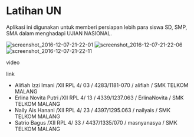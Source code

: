 # Latihan UN

Aplikasi ini digunakan untuk memberi persiapan lebih para siswa SD, SMP, SMA dalam menghadapi UJIAN NASIONAL.

![screenshot_2016-12-07-21-22-01](https://cloud.githubusercontent.com/assets/16624624/20971334/ae5dd1b4-bcc3-11e6-97a6-2f0440ee4b18.png)
![screenshot_2016-12-07-21-22-06](https://cloud.githubusercontent.com/assets/16624624/20971338/b3eb54bc-bcc3-11e6-9121-0e863e38ce6a.png)
![screenshot_2016-12-07-21-22-11](https://cloud.githubusercontent.com/assets/16624624/20971343/b8862f7e-bcc3-11e6-876d-41a3526c03bc.png)

video

link

* Alifiah Izzi Imani /XII RPL 4/ 03 / 4283/1181-070 / alifiah / SMK TELKOM MALANG
* Erlina Novita Putri /XII RPL 4/ 13 / 4339/1237.063⁠⁠⁠⁠ / ErlinaNovita / SMK TELKOM MALANG
* Naily Ais Hanani /XII RPL 4/ 23 / 4397/1295.063⁠⁠⁠⁠ / nailyais / SMK TELKOM MALANG
* Satrio Bagus /XII RPL 4/ 33 / 4437/1335/070 / masnyanasya / SMK TELKOM MALANG

